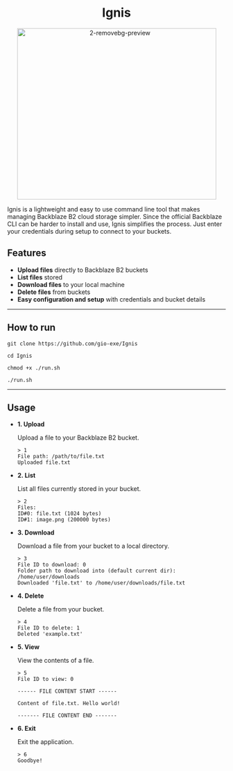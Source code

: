 <h1 align="center">Ignis</h1>
<p align="center">
  <img width="459" height="395" alt="2-removebg-preview" src="https://github.com/user-attachments/assets/174650c5-4561-42ab-8775-ad843d6a186e" />
</p>
Ignis is a lightweight and easy to use command line tool that makes managing Backblaze B2 cloud storage simpler. Since the official Backblaze CLI can be harder to install and use, Ignis simplifies the process. Just enter your credentials during setup to connect to your buckets.

## Features

- **Upload files** directly to Backblaze B2 buckets  
- **List files** stored
- **Download files** to your local machine  
- **Delete files** from buckets  
- **Easy configuration and setup** with credentials and bucket details  

---

## How to run

    git clone https://github.com/gio-exe/Ignis

    cd Ignis

    chmod +x ./run.sh

    ./run.sh

---

## Usage

- **1. Upload**

  Upload a file to your Backblaze B2 bucket.

      > 1
      File path: /path/to/file.txt
      Uploaded file.txt

- **2. List**

  List all files currently stored in your bucket.

      > 2
      Files:
      ID#0: file.txt (1024 bytes)
      ID#1: image.png (200000 bytes)

- **3. Download**

  Download a file from your bucket to a local directory.

      > 3
      File ID to download: 0
      Folder path to download into (default current dir): /home/user/downloads
      Downloaded 'file.txt' to /home/user/downloads/file.txt

- **4. Delete**

  Delete a file from your bucket.

      > 4
      File ID to delete: 1
      Deleted 'example.txt'

- **5. View**

  View the contents of a file.

      > 5
      File ID to view: 0

      ------ FILE CONTENT START ------

      Content of file.txt. Hello world!

      ------- FILE CONTENT END -------

- **6. Exit**

  Exit the application.

      > 6
      Goodbye!
